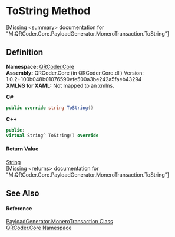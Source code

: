 # ToString Method


\[Missing &lt;summary&gt; documentation for "M:QRCoder.Core.PayloadGenerator.MoneroTransaction.ToString"\]



## Definition
**Namespace:** <a href="N_QRCoder_Core.md">QRCoder.Core</a>  
**Assembly:** QRCoder.Core (in QRCoder.Core.dll) Version: 1.0.2+100b048b01076590efe500a3be242a5faeb43294  
**XMLNS for XAML:** Not mapped to an xmlns.

**C#**
``` C#
public override string ToString()
```
**C++**
``` C++
public:
virtual String^ ToString() override
```



#### Return Value
<a href="https://learn.microsoft.com/dotnet/api/system.string" target="_blank" rel="noopener noreferrer">String</a>  
\[Missing &lt;returns&gt; documentation for "M:QRCoder.Core.PayloadGenerator.MoneroTransaction.ToString"\]

## See Also


#### Reference
<a href="T_QRCoder_Core_PayloadGenerator_MoneroTransaction.md">PayloadGenerator.MoneroTransaction Class</a>  
<a href="N_QRCoder_Core.md">QRCoder.Core Namespace</a>  
